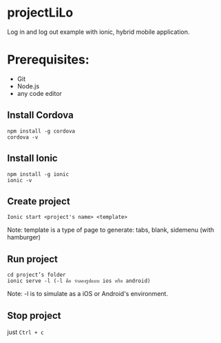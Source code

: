 # projectLiLo
Log in and log out example with ionic, hybrid mobile application.

# Prerequisites:
 - Git
 - Node.js
 - any code editor
 
 ## Install Cordova
```
npm install -g cordova
cordova -v
```
## Install Ionic
```
npm install -g ionic
ionic -v
```
## Create project
```
Ionic start <project's name> <template>
```
Note: template is a type of page to generate: tabs, blank, sidemenu (with hamburger)
## Run project
```
cd project’s folder
ionic serve -l (-l คือ จำลองรูปแบบ ios หรือ android)
```
Note: -l is to simulate as a iOS or Android's environment.
## Stop project
just `Ctrl + c`
